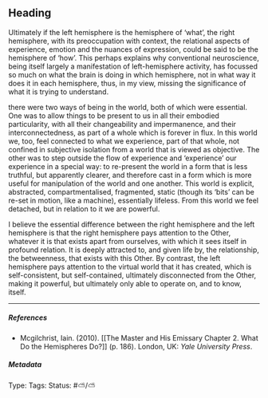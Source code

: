 ## Heading # 

Ultimately if the left hemisphere is the hemisphere of ‘what’, the right hemisphere, with its preoccupation with context, the relational aspects of experience, emotion and the nuances of expression, could be said to be the hemisphere of ‘how’. This perhaps explains why conventional neuroscience, being itself largely a manifestation of left-hemisphere activity, has focussed so much on what the brain is doing in which hemisphere, not in what way it does it in each hemisphere, thus, in my view, missing the significance of what it is trying to understand.

there were two ways of being in the world, both of which were essential. One was to allow things to be present to us in all their embodied particularity, with all their changeability and impermanence, and their interconnectedness, as part of a whole which is forever in flux. In this world we, too, feel connected to what we experience, part of that whole, not confined in subjective isolation from a world that is viewed as objective. The other was to step outside the flow of experience and ‘experience’ our experience in a special way: to re-present the world in a form that is less truthful, but apparently clearer, and therefore cast in a form which is more useful for manipulation of the world and one another. This world is explicit, abstracted, compartmentalised, fragmented, static (though its ‘bits’ can be re-set in motion, like a machine), essentially lifeless. From this world we feel detached, but in relation to it we are powerful.

I believe the essential difference between the right hemisphere and the left hemisphere is that the right hemisphere pays attention to the Other, whatever it is that exists apart from ourselves, with which it sees itself in profound relation. It is deeply attracted to, and given life by, the relationship, the betweenness, that exists with this Other. By contrast, the left hemisphere pays attention to the virtual world that it has created, which is self-consistent, but self-contained, ultimately disconnected from the Other, making it powerful, but ultimately only able to operate on, and to know, itself.

___

##### References

- Mcgilchrist, Iain. (2010). [[The Master and His Emissary Chapter 2. What Do the Hemispheres Do?]] (p. 186). London, UK: _Yale University Press_.

##### Metadata

Type: 
Tags:
Status: #⛅️/⛅️